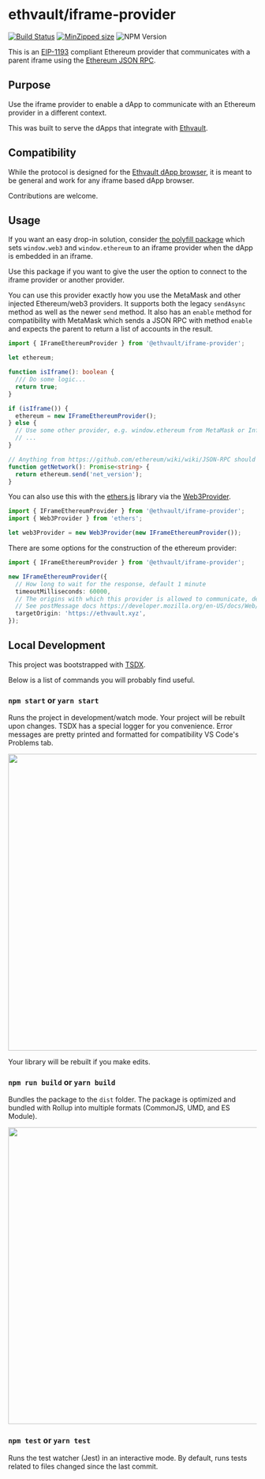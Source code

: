 # ethvault/iframe-provider

[![Build Status](https://travis-ci.org/ethvault/iframe-provider.svg?branch=master)](https://travis-ci.org/ethvault/iframe-provider)
[![MinZipped size](https://badgen.net/bundlephobia/minzip/@ethvault/iframe-provider)](https://bundlephobia.com/result?p=@ethvault/iframe-provider@0.1.6)
![NPM Version](https://img.shields.io/npm/v/@ethvault/iframe-provider.svg)

This is an [EIP-1193](https://github.com/ethereum/EIPs/blob/master/EIPS/eip-1193.md) compliant Ethereum provider that
communicates with a parent iframe using the [Ethereum JSON RPC](https://github.com/ethereum/wiki/wiki/JSON-RPC).

## Purpose

Use the iframe provider to enable a dApp to communicate with an Ethereum provider in a different context.

This was built to serve the dApps that integrate with [Ethvault](https://ethvault.xyz).

## Compatibility

While the protocol is designed for the [Ethvault dApp browser](https://ethvault.xyz), it is meant to be general
and work for any iframe based dApp browser.

Contributions are welcome.

## Usage

If you want an easy drop-in solution, consider [the polyfill package](https://github.com/ethvault/iframe-provider-polyfill)
which sets `window.web3` and `window.ethereum` to an iframe provider when the dApp is embedded in an iframe.

Use this package if you want to give the user the option to connect to the iframe provider or another provider.

You can use this provider exactly how you use the MetaMask and other injected Ethereum/web3 providers. It supports
both the legacy `sendAsync` method as well as the newer `send` method. It also has an `enable` method for compatibility with MetaMask which sends a JSON RPC with method `enable` and expects the parent to return a list of accounts in the result.

```typescript
import { IFrameEthereumProvider } from '@ethvault/iframe-provider';

let ethereum;

function isIframe(): boolean {
  /// Do some logic...
  return true;
}

if (isIframe()) {
  ethereum = new IFrameEthereumProvider();
} else {
  // Use some other provider, e.g. window.ethereum from MetaMask or Infura
  // ...
}

// Anything from https://github.com/ethereum/wiki/wiki/JSON-RPC should be supported
function getNetwork(): Promise<string> {
  return ethereum.send('net_version');
}
```

You can also use this with the [ethers.js](https://github.com/ethers-io/ethers.js) library
via the [Web3Provider](https://docs.ethers.io/ethers.js/html/api-providers.html#web3provider-inherits-from-jsonrpcprovider).

```typescript
import { IFrameEthereumProvider } from '@ethvault/iframe-provider';
import { Web3Provider } from 'ethers';

let web3Provider = new Web3Provider(new IFrameEthereumProvider());
```

There are some options for the construction of the ethereum provider:

```typescript
import { IFrameEthereumProvider } from '@ethvault/iframe-provider';

new IFrameEthereumProvider({
  // How long to wait for the response, default 1 minute
  timeoutMilliseconds: 60000,
  // The origins with which this provider is allowed to communicate, default '*'
  // See postMessage docs https://developer.mozilla.org/en-US/docs/Web/API/Window/postMessage
  targetOrigin: 'https://ethvault.xyz',
});
```

## Local Development

This project was bootstrapped with [TSDX](https://github.com/jaredpalmer/tsdx).

Below is a list of commands you will probably find useful.

### `npm start` or `yarn start`

Runs the project in development/watch mode. Your project will be rebuilt upon changes. TSDX has a special logger for you convenience. Error messages are pretty printed and formatted for compatibility VS Code's Problems tab.

<img src="https://user-images.githubusercontent.com/4060187/52168303-574d3a00-26f6-11e9-9f3b-71dbec9ebfcb.gif" width="600" />

Your library will be rebuilt if you make edits.

### `npm run build` or `yarn build`

Bundles the package to the `dist` folder.
The package is optimized and bundled with Rollup into multiple formats (CommonJS, UMD, and ES Module).

<img src="https://user-images.githubusercontent.com/4060187/52168322-a98e5b00-26f6-11e9-8cf6-222d716b75ef.gif" width="600" />

### `npm test` or `yarn test`

Runs the test watcher (Jest) in an interactive mode.
By default, runs tests related to files changed since the last commit.
